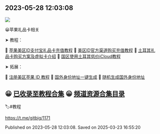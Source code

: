 
## 2023-05-28 12:03:08
![](assets/gitbig/20250323_165519_860225.jpg) 

😀苹果礼品卡相关

 ➤ 教程：

🔘 [苹果美区ID支付宝礼品卡充值教程](https://www.maxiaobang.com/16747.html)
🔘 [美区ID官方渠道购买充值教程](https://www.biquandh.com/1677.html)
🔘 [土耳其礼品卡购买方案及虚拟卡介绍](https://yummy.best/)
🔘 [国区使用土耳其低价iCloud教程](https://btsogiwudc.feishu.cn/docx/CgoJdHyWKopl3UxV12GcG3psnjf)

 ➤ 拓展：

🔘 [注册美区苹果 ID 教程](https://t.me/gitbig/384)
🔘 [国外身份地址一键生成](https://t.me/gitbig/361)
🔘 [随机生成国外身份地址](https://t.me/gitbig/789)

😀 [已收录至教程合集](https://t.me/gitbig/81)
😀 [频道资源合集目录](https://t.me/gitbig/11)
-------------------------------------------
🏷#教程

https://t.me/gitbig/1171

Published on 2023-05-28 12:03:08. Saved on 2025-03-23 16:55:20
